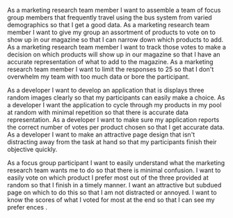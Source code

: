 As a marketing research team member I want to assemble a team of focus group members that frequently travel using the bus system from varied demographics so that I get a good data.
As a marketing research team member I want to give my group an assortment of products to vote on to show up in our magazine so that I can narrow down which products to add.
As a marketing research team member I want to track those votes to make a decision on which products will show up in our magazine so that I have an accurate representation of what to add to the magazine.
As a marketing research team member I want to limit the responses to 25 so that I don't overwhelm my team with too much data or bore the participant.

As a developer I want to develop an application that is displays three random images clearly so that my participants can easily make a choice.
As a developer I want the application to cycle through my products in my pool at random with minimal repetition so that there is accurate data representation.
As a developer I want to make sure my application reports the correct number of votes per product chosen so that I get accurate data.
As a developer I want to make an attractive page design that isn't distracting away from the task at hand so that my participants finish their objective quickly.

As a focus group participant I want to easily understand what the marketing research team wants me to do so that there is minimal confusion.
I want to easily vote on which product I prefer most out of the three provided at random so that I finish in a timely manner.
I want an attractive but subdued page on which to do this so  that I am not distracted or annoyed.
I want to know the scores of what I voted for most at the end so that I can see my prefer ences .
